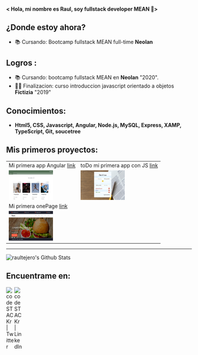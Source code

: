 
#### < Hola, mi nombre es Raul, soy fullstack developer MEAN 🤯>


## ¿Donde estoy ahora?
- 📚 Cursando: Bootcamp fullstack MEAN full-time **Neolan** 


## Logros :
- 📚 Cursando: bootcamp fullstack MEAN en **Neolan** "2020".
- 👨‍🎓 Finalizacion: curso introduccion javascript orientado a objetos **Fictizia** "2019"

## Conocimientos:
  - **Html5, CSS, Javascript, Angular, Node.js, MySQL, Express, XAMP, TypeScript, Git, soucetree**

## Mis primeros proyectos:

|                                                                         |                                                                       |
|-------------------------------------------------------------------------|-----------------------------------------------------------------------|
|Mi primera app Angular [link](https://appblog-68dfd.firebaseapp.com/blog)|toDo mi primera app con JS [link](https://todo-d615f.firebaseapp.com/) |
|<img src="/img/blog.png" style="width:120px;height:80px;">               |<img src="/img/todo.jpg" style="width:120px;height:80px;">             |
|Mi primera onePage [link](https://hamburgueseria-5d0f3.firebaseapp.com/) |                                                                       |
|<img src="/img/hamburgueseria.jpg" style="width:120px;height:80px;">     |                                                                       |

<hr>

<img alt="raultejero's Github Stats" src="https://github-readme-stats.vercel.app/api?username=raultejero&show_icons=true&hide_border=true" />

## Encuentrame en:

[<img align="left" alt="codeSTACKr | Twitter" width="22px" src="https://cdn.jsdelivr.net/npm/simple-icons@v3/icons/twitter.svg" />][twitter]
[<img align="left" alt="codeSTACKr | LinkedIn" width="22px" src="https://cdn.jsdelivr.net/npm/simple-icons@v3/icons/linkedin.svg" />][linkedin]

[twitter]: https://twitter.com/Raul_te_ma
[linkedin]: https://www.linkedin.com/in/raul-tejero-martos-302569167/
